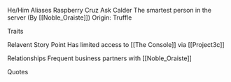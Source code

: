 He/Him
Aliases
 Raspberry
 Cruz
 Ask Calder
 The smartest person in the server (By [[Noble_Oraiste]])
Origin: Truffle

Traits

Relavent Story Point
 Has limited access to [[The Console]] via [[Project3c]]

Relationships
 Frequent business partners with [[Noble_Oraiste]]

Quotes